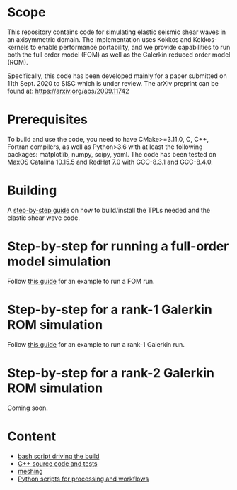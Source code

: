 
# Scope
This repository contains code for simulating elastic seismic shear waves in an axisymmetric domain.
The implementation uses Kokkos and Kokkos-kernels to enable performance portability,
and we provide capabilities to run both the full order model (FOM)
as well as the Galerkin reduced order model (ROM).

Specifically, this code has been developed mainly for a paper submitted on 11th Sept. 2020 to SISC which is under review.
The arXiv preprint can be found at: https://arxiv.org/abs/2009.11742

# Prerequisites
To build and use the code, you need to have CMake>=3.11.0,
C, C++, Fortran compilers, as well as Python>3.6 with at least
the following packages: matplotlib, numpy, scipy, yaml.
The code has been tested on MaxOS Catalina 10.15.5 and RedHat 7.0
with GCC-8.3.1 and GCC-8.4.0.

# Building
A [step-by-step guide](./docs/build.md) on how to build/install the
TPLs needed and the elastic shear wave code.

# Step-by-step for running a full-order model simulation
Follow [this guide](./docs/run_fom.md) for an example to run a FOM run.

# Step-by-step for a rank-1 Galerkin ROM simulation
Follow [this guide](./docs/run_rom.md) for an example to run a rank-1 Galerkin run.

# Step-by-step for a rank-2 Galerkin ROM simulation
Coming soon.
<!--
Follow [this guide](./docs/run_rom2.md) for an example to run a rank-2 Galerkin
to efficiently generate samples of the forcing period. -->

# Content
- [bash script driving the build](./do_build.sh)
- [C++ source code and tests](./cpp)
- [meshing](./meshing)
- [Python scripts for processing and workflows](./python_scripts)
